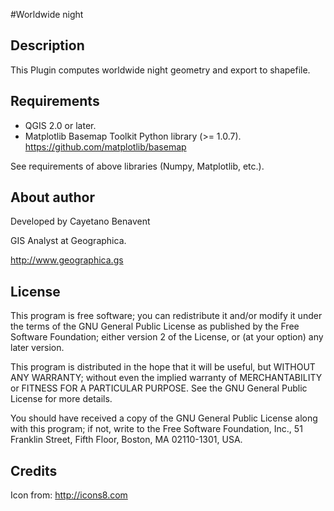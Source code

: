 #Worldwide night

## Description
 This Plugin computes worldwide night geometry and export to shapefile.

## Requirements
- QGIS 2.0 or later.
- Matplotlib Basemap Toolkit Python library (>= 1.0.7). https://github.com/matplotlib/basemap

See requirements of above libraries (Numpy, Matplotlib, etc.).


## About author
Developed by Cayetano Benavent

GIS Analyst at Geographica.

http://www.geographica.gs


## License
This program is free software; you can redistribute it and/or modify
it under the terms of the GNU General Public License as published by
the Free Software Foundation; either version 2 of the License, or
(at your option) any later version.

This program is distributed in the hope that it will be useful,
but WITHOUT ANY WARRANTY; without even the implied warranty of
MERCHANTABILITY or FITNESS FOR A PARTICULAR PURPOSE.  See the
GNU General Public License for more details.

You should have received a copy of the GNU General Public License
along with this program; if not, write to the Free Software
Foundation, Inc., 51 Franklin Street, Fifth Floor, Boston,
MA 02110-1301, USA.


## Credits
Icon from:
http://icons8.com
